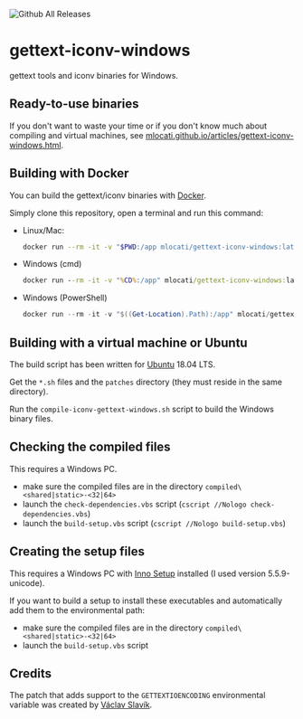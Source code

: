 ![Github All Releases](https://img.shields.io/github/downloads/mlocati/gettext-iconv-windows/total.svg?style=flat-square)

# gettext-iconv-windows

gettext tools and iconv binaries for Windows.


## Ready-to-use binaries

If you don't want to waste your time or if you don't know much about compiling and virtual machines, see [mlocati.github.io/articles/gettext-iconv-windows.html](http://mlocati.github.io/articles/gettext-iconv-windows.html).


## Building with Docker

You can build the gettext/iconv binaries with [Docker](https://www.docker.com/).

Simply clone this repository, open a terminal and run this command:

- Linux/Mac:
    ```sh
    docker run --rm -it -v "$PWD:/app mlocati/gettext-iconv-windows:latest" /app/compile-iconv-gettext-windows.sh
    ```
- Windows (cmd)
    ```bat
    docker run --rm -it -v "%CD%:/app" mlocati/gettext-iconv-windows:latest /app/compile-iconv-gettext-windows.sh
    ```
- Windows (PowerShell)
    ```PowerShell
    docker run --rm -it -v "$((Get-Location).Path):/app" mlocati/gettext-iconv-windows:latest /app/compile-iconv-gettext-windows.sh
    ```

## Building with a virtual machine or Ubuntu

The build script has been written for [Ubuntu](http://www.ubuntu.com/) 18.04 LTS.

Get the `*.sh` files and the `patches` directory (they must reside in the same directory).

Run the `compile-iconv-gettext-windows.sh` script to build the Windows binary files.


## Checking the compiled files

This requires a Windows PC.

- make sure the compiled files are in the directory `compiled\<shared|static>-<32|64>`
- launch the `check-dependencies.vbs` script (`cscript //Nologo check-dependencies.vbs`) 
- launch the `build-setup.vbs` script (`cscript //Nologo build-setup.vbs`)


## Creating the setup files

This requires a Windows PC with [Inno Setup](http://www.jrsoftware.org/isinfo.php) installed (I used version 5.5.9-unicode).

If you want to build a setup to install these executables and automatically add them to the environmental path:
- make sure the compiled files are in the directory `compiled\<shared|static>-<32|64>`
- launch the `build-setup.vbs` script


## Credits

The patch that adds support to the `GETTEXTIOENCODING` environmental variable was created by [Václav Slavík](https://github.com/vslavik/).
